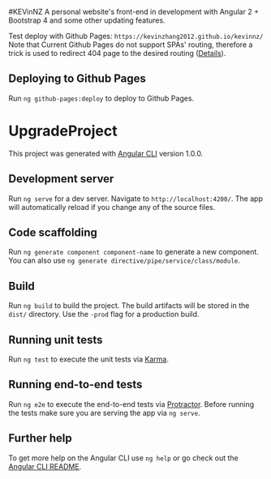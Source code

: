 #KEVinNZ
A personal website's front-end in development with Angular 2 + Bootstrap 4 and some other updating features.

Test deploy with Github Pages: `https://kevinzhang2012.github.io/kevinnz/`<br/>
Note that Current Github Pages do not support SPAs' routing, therefore a trick is used to redirect 404 page to the desired routing ([Details](http://developer.telerik.com/featured/quick-angular-2-hosting-angular-cli-github-pages/)).

## Deploying to Github Pages

Run `ng github-pages:deploy` to deploy to Github Pages.

# UpgradeProject

This project was generated with [Angular CLI](https://github.com/angular/angular-cli) version 1.0.0.

## Development server

Run `ng serve` for a dev server. Navigate to `http://localhost:4200/`. The app will automatically reload if you change any of the source files.

## Code scaffolding

Run `ng generate component component-name` to generate a new component. You can also use `ng generate directive/pipe/service/class/module`.

## Build

Run `ng build` to build the project. The build artifacts will be stored in the `dist/` directory. Use the `-prod` flag for a production build.

## Running unit tests

Run `ng test` to execute the unit tests via [Karma](https://karma-runner.github.io).

## Running end-to-end tests

Run `ng e2e` to execute the end-to-end tests via [Protractor](http://www.protractortest.org/).
Before running the tests make sure you are serving the app via `ng serve`.

## Further help

To get more help on the Angular CLI use `ng help` or go check out the [Angular CLI README](https://github.com/angular/angular-cli/blob/master/README.md).
